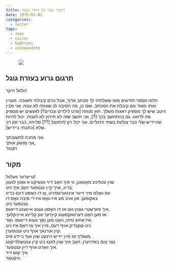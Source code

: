 ```yaml
---
title: ויקטור מצר על חוסר מענה
date: 1975-01-01
categories:
  - letter
tags:
  - zeev
  - victor
  - badtrans
  - unknowndate
---
```


<figure class="half">
    <a  href="/pupko-papers/assets/images/1975-01-01-victor-1.jpg">
    <img src="/pupko-papers/assets/images/1975-01-01-victor-1.jpg"></a>
</figure>

## תרגום גרוע בעזרת גוגל
וולוול היקר!

חלפו מספר חודשים מאז ששלחתי לך מכתב ארוך,
אבל טרם קיבלתי תשובה.
מעניין אותי מאוד אם קיבלת את המכתב.
ואם כן, מה הסיבה לכ שאתה לא עונה.
אני מבין היטב שיש לך מספיק דאגות משלך.
חוץ מנחת [פרט לילדים ונכדים?] לאנשים יש מספיק מה לדאוג.
גם בהתחשב בכך [?], אני חושב שזה לא תירוץ לא לענות.
יכול להיות שהיידיש שלי כבר צולעת בשתי הרגליים.
אני יכול רק להתנצל [??]
סליחה, כבר זמן רב שלא [כתבתי ביידיש].

אני מחכה לתשובתך.  
אני מנשק אותך,  
ויקטור

## מקור
טייערער װעלװל!  
שוין עטליכע מאָנאַטן, װי איך האָבּ דיר געשיקט א גאַנץ לאנגן  
בריװ, אויך קיין ענטפער האָבּ איך ניט.  
עס וואָלט מיר זייער אינטערעסירט, צוּ דוּ האָסט דעם בריװ  
באקוּמען. אוּן אויבּ מע איז וואָס איז די סיבּה װאָס דוּ  
ענטפער ניט.  
איך פארשטיי גאנץ גוּט אז דוּ האָסט גענוּג אייגענע דייגעס.  
אז מען האָט דערוואקסענע קינדער אוּן קליינע אייניקלעך  
איז אחוץ נחת, האָט מען נאָך גענוּג דייגעס. נאָר  
ניט קוּקנדיק אויף דעם, מײֵן איך אַז דאָס איז ניט  
קײַן אורנאך אויף ניט ענטפערן.  
מעגליך אז מײַן יידיש הינקט שוין אוף בײדע פיס.  
נאָר צום באדויערן. האָב איך שוין לאנג ניט קײן ענטשולדיקוּנג  
איך װאַרט אויף דײַן ענטפער.  
איך קוּש דיר  
װיקטאָר.  
